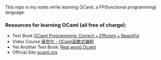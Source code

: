 This repo is my notes while learning OCaml, a FP(functional programming) language.

### Resources for learning OCaml (all free of charge):

- Text Book [OCaml Programming: Correct + Efficient + Beautiful](https://cs3110.github.io/textbook/cover.html)
- Video Course [康奈尔 - OCaml函数式编程](https://www.bilibili.com/video/BV1dv4y127Ui/)
- Yet Another Text Book: [Real world Ocaml](https://dev.realworldocaml.org/index.html)
- Official Site [ocaml.org](https://ocaml.org)

